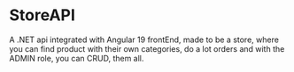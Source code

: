 # StoreAPI
A .NET api integrated with Angular 19 frontEnd, made to be a store, where you can find product with their own categories, do a lot orders and with the ADMIN role, you can CRUD, them all.
